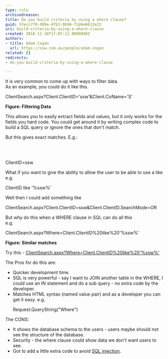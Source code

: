 ```yaml
---
type: rule
archivedreason: 
title: Do you build criteria by using a where clause?
guid: 5fecc770-d99e-4fb3-9b96-f1d4e6613e22
uri: build-criteria-by-using-a-where-clause
created: 2016-11-16T17:07:12.0000000Z
authors:
- title: Adam Cogan
  url: https://ssw.com.au/people/adam-cogan
related: []
redirects:
- do-you-build-criteria-by-using-a-where-clause

---
```



<p>It is very common to come up with ways to filter data.&#160;<br>As an example, you could do it like this.</p><p class="ssw15-rteElement-CodeArea">ClientSearch.aspx?Client.ClientID='ssw'&amp;Client.CoName='S'</p><p><strong>Figure&#58; Filtering Data </strong></p><p>This allows you to easily extract fields and values, but it only works for the fields you hard code. You could get around it by writing complex code to build a SQL query or ignore the ones that don't match.</p><p>But this gives exact matches. E.g.&#58;<br></p>
<br><excerpt class='endintro'></excerpt><br>
<p class="ssw15-rteElement-CodeArea">​ClientID=ssw<br></p><p>What if you want to give the ability to allow the user to be able to use a like e.g.</p><p class="ssw15-rteElement-CodeArea">ClientID like '%ssw%'</p><p>Well then I could add something like</p><p class="ssw15-rteElement-CodeArea">ClientSearch.aspx?Client.ClientID=ssw&amp;Client.ClientID.SearchMode=OR</p><p>But why do this when a WHERE clause in SQL can do all this&#160;<br>e.g.</p><p class="ssw15-rteElement-CodeArea">ClientSearch.aspx?Where=Client.ClientID%20like%20'%ssw%'<br></p><p><strong>Figure&#58; Similar matches</strong></p><p>Try this -&#160;<a href="https&#58;//www.ssw.com.au/timeproonline/ClientSearch.aspx?Where=Client.ClientID%20like%20%27%ssw%%27">ClientSearch.aspx?Where=Client.ClientID%20like%20'%ssw%'</a></p><p>The Pros for do this are&#58;</p><ul><li>Quicker development time.</li><li>SQL is very powerful - say I want to JOIN another table in the WHERE, I could use an IN statement and do a sub query - no extra code by the developer.</li><li>Matches HTML syntax (named value pair) and as a developer you can get it easy. e.g.</li><p class="ssw15-rteElement-CodeArea">Request.QueryString(&quot;Where&quot;)</p></ul><p>The CONS&#58;</p><ul><li>It shows the database schema to the users - users maybe should not see the structure of the database.</li><li>Security - the where clause could show data we don't want users to see.</li><li>Got to add a little extra code to avoid&#160;<a href="https&#58;//www.ssw.com.au/ssw/KB/KB.asp?KBID=Q995992">SQL injection</a>.</li></ul><p>​<br></p>


